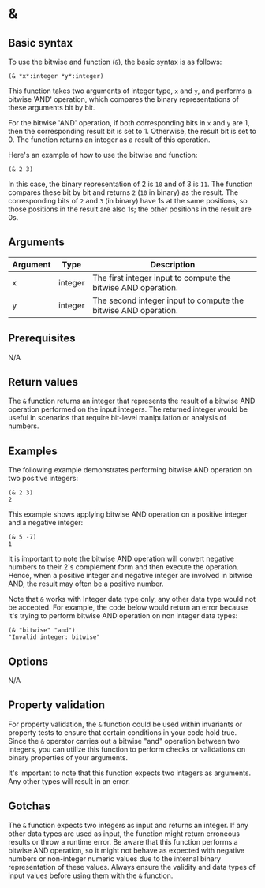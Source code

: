 # &

## Basic syntax

To use the bitwise and function (`&`), the basic syntax is as follows:

```pact
(& *x*:integer *y*:integer)
```

This function takes two arguments of integer type, `x` and `y`, and performs a bitwise 'AND' operation, which compares the binary representations of these arguments bit by bit.

For the bitwise 'AND' operation, if both corresponding bits in `x` and `y` are 1, then the corresponding result bit is set to 1. Otherwise, the result bit is set to 0. The function returns an integer as a result of this operation.

Here's an example of how to use the bitwise and function:

```pact
(& 2 3)
``` 

In this case, the binary representation of 2 is `10` and of 3 is `11`. The function compares these bit by bit and returns `2` (`10` in binary) as the result. The corresponding bits of `2` and `3` (in binary) have 1s at the same positions, so those positions in the result are also 1s; the other positions in the result are 0s.

## Arguments

| Argument | Type | Description |
| --- | --- | --- |
| x | integer | The first integer input to compute the bitwise AND operation.|
| y | integer | The second integer input to compute the bitwise AND operation. |

## Prerequisites

N/A

## Return values

The `&` function returns an integer that represents the result of a bitwise AND operation performed on the input integers. The returned integer would be useful in scenarios that require bit-level manipulation or analysis of numbers.

## Examples

The following example demonstrates performing bitwise AND operation on two positive integers:

```pact
(& 2 3)
2
```

This example shows applying bitwise AND operation on a positive integer and a negative integer:

```pact
(& 5 -7)
1
```

It is important to note the bitwise AND operation will convert negative numbers to their 2's complement form and then execute the operation. Hence, when a positive integer and negative integer are involved in bitwise AND, the result may often be a positive number.

Note that `&` works with Integer data type only, any other data type would not be accepted. For example, the code below would return an error because it's trying to perform bitwise AND operation on non integer data types:

```pact
(& "bitwise" "and")
"Invalid integer: bitwise"
```

## Options

N/A

## Property validation

For property validation, the `&` function could be used within invariants or property tests to ensure that certain conditions in your code hold true. Since the `&` operator carries out a bitwise "and" operation between two integers, you can utilize this function to perform checks or validations on binary properties of your arguments.

It's important to note that this function expects two integers as arguments. Any other types will result in an error.

## Gotchas

The `&` function expects two integers as input and returns an integer. If any other data types are used as input, the function might return erroneous results or throw a runtime error. Be aware that this function performs a bitwise AND operation, so it might not behave as expected with negative numbers or non-integer numeric values due to the internal binary representation of these values. Always ensure the validity and data types of input values before using them with the `&` function.


